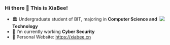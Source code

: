 ### Hi there 👋 This is XiaBee!



<img align="right" src="https://github-readme-stats.vercel.app/api?username=xiabee&count_private=true&show_icons=true&theme=radical&include_all_commits=true" />



- :classical_building: Undergraduate student of BIT, majoring in **Computer Science and Technology**
- 🔭 I’m currently working **Cyber Security**
- :star2: Personal Website: https://xiabee.cn

